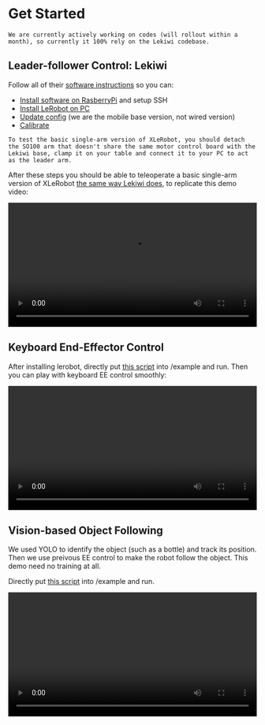 <!-- THIS IS ALL GENERATED DOCUMENTATION via generate_robot_docs.py. DO NOT MODIFY THIS FILE DIRECTLY. -->
# Get Started

```{note}
We are currently actively working on codes (will rollout within a month), so currently it 100% rely on the Lekiwi codebase.
```

## Leader-follower Control: Lekiwi

Follow all of their [software instructions](https://github.com/huggingface/lerobot/blob/main/examples/11_use_lekiwi.md#b-install-software-on-pi) so you can:
-  [Install software on RasberryPi](https://github.com/huggingface/lerobot/blob/main/examples/11_use_lekiwi.md#b-install-software-on-pi) and setup SSH 
-  [Install LeRobot on PC](https://github.com/huggingface/lerobot/blob/main/examples/11_use_lekiwi.md#c-install-lerobot-on-laptop)
-  [Update config](https://github.com/huggingface/lerobot/blob/main/examples/11_use_lekiwi.md#update-config) (we are the mobile base version, not wired version)
-  [Calibrate](https://github.com/huggingface/lerobot/blob/main/examples/11_use_lekiwi.md#e-calibration)

```{note}
To test the basic single-arm version of XLeRobot, you should detach the SO100 arm that doesn't share the same motor control board with the Lekiwi base, clamp it on your table and connect it to your PC to act as the leader arm.
```

After these steps you should be able to teleoperate a basic single-arm version of XLeRobot [the same way Lekiwi does](https://github.com/huggingface/lerobot/blob/main/examples/11_use_lekiwi.md#f-teleoperate), to replicate this demo video:


<video width="100%" style="max-width: 100%;" controls>
  <source src="https://github.com/user-attachments/assets/98312e30-9a5d-41a1-a6ce-ef163c3abfd5" type="video/mp4">
  Your browser does not support the video tag.
</video>

## Keyboard End-Effector Control

After installing lerobot, directly put [this script](https://github.com/Vector-Wangel/XLeRobot/blob/main/software/simple_so100_keyboard_ee_control.py) into /example and run. Then you can play with keyboard EE control smoothly:

<video width="100%" controls>
  <source src="../_static/videos/Real_demos/keyboard_teleop.mp4" type="video/mp4">
  Your browser does not support the video tag.
</video>


## Vision-based Object Following

We used YOLO to identify the object (such as a bottle) and track its position. Then we use preivous EE control to make the robot follow the object. This demo need no training at all.

Directly put [this script](https://github.com/Vector-Wangel/XLeRobot/blob/main/software/simple_so100_keyboard_ee_control.py) into /example and run.

<video width="100%" controls>
  <source src="../_static/videos/Real_demos/yolo.mp4" type="video/mp4">
  Your browser does not support the video tag.
</video>